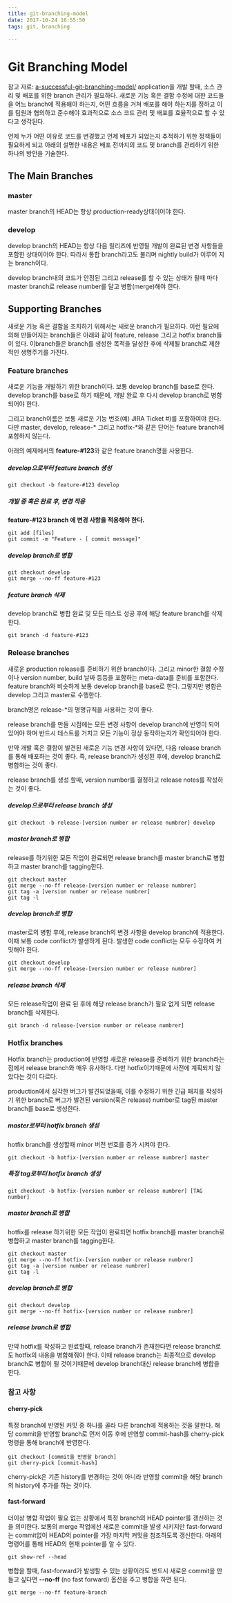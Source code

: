 ```yaml
---
title: git-branching-model
date: 2017-10-24 16:55:50
tags: git, branching

---
```


# Git Branching Model
참고 자료: [a-successful-git-branching-model/](http://nvie.com/posts/a-successful-git-branching-model/)
application을 개발 할때, 소스 관리 및 배포를 위한 branch 관리가 필요하다. 새로운 기능 혹은 결함 수정에 대한 코드들을 어느 branch에 적용해야 하는지, 어떤 흐름을 거쳐 배포를 해야 하는지를 정하고 이를 팀원과 협의하고 준수해야 효과적으로 소스 코드 관리 및 배포를 효율적으로 할 수 있다고 생각된다.

언제 누가 어떤 이유로 코드를 변경했고 언제 배포가 되었는지 추적하기 위한 정책들이 필요하게 되고 아래의 설명한 내용은 배포 전까지의 코드 및 branch를 관리하기 위한 하나의 방안을 기술한다.

## The Main Branches
### master
master branch의 HEAD는 항상 production-ready상태이어야 한다.

### develop
develop branch의 HEAD는 항상 다음 릴리즈에 반영될 개발이 완료된 변경 사항들을 포함한 상태이어야 한다. 따라서 통합 branch라고도 불리며 nightly build가 이루어 지는 branch이다.

develop branch내의 코드가 안정된 그리고 release를 할 수 있는 상태가 될때 마다 master branch로 release number를 달고 병합(merge)해야 한다.

## Supporting Branches
새로운 기능 혹은 결함을 조치하기 위해서는 새로운 branch가 필요하다. 이런 필요에 의해 만들어지는 branch들은 아래와 같이 feature, release 그리고 hotfix branch들이 있다. 이branch들은 branch를 생성한 목적을 달성한 후에 삭제될 branch로 제한적인 생명주기를 가진다.

### Feature branches
새로운 기능을 개발하기 위한 branch이다. 보통 develop branch를 base로 한다. develop branch를 base로 하기 때문에, 개발 완료 후 다시 develop branch로 병합되어야 한다.

그리고 branch이름은 보통 새로운 기능 번호(예) JIRA Ticket #)를 포함하여야 한다. 다만 master, develop, release-* 그리고 hotfix-*와 같은 단어는 feature branch에 포함하지 않는다.

아래의 예제에서의 **feature-#123**와 같은 feature branch명을 사용한다.

##### develop으로부터 feature branch 생성
```
git checkout -b feature-#123 develop
```
##### 개발 중 혹은 완료 후, 변경 적용
**feature-#123 branch 에 변경 사항을 적용해야 한다.**

```
git add [files]
git commit -m "Feature - [ commit message]"
```

##### develop branch로 병합

```
git checkout develop
git merge --no-ff feature-#123
```

##### feature branch 삭제
develop branch로 병합 완료 및 모든 테스트 성공 후에 해당 feature branch를 삭제한다.

```
git branch -d feature-#123
```

### Release branches
새로운 production release를 준비하기 위한 branch이다. 그리고 minor한 결함 수정 이나 version number, build 날짜 등등을 포함하는 meta-data를 준비를 포함한다. feature branch와 비슷하게 보통 develop branch를 base로 한다.  그렇지만 병합은 develop 그리고 master로 수행한다.

branch명은 release-*의 명명규칙을 사용하는 것이 좋다.

release branch를 만들 시점에는 모든 변경 사항이 develop branch에 반영이 되어 있어야 하며 반드시 테스트를 거치고 모든 기능이 정상 동작하는지가 확인되어야 한다.

만약 개발 혹은 결함이 발견된 새로운 기능 변경 사항이 있다면, 다음 release branch를 통해 배포하는 것이 좋다. 즉, release branch가 생성된 후에, develop branch로 병합하는 것이 좋다.

release branch를 생성 할때, version number를 결정하고 release notes를 작성하는 것이 좋다.

##### develop으로부터 release branch 생성

```
git checkout -b release-[version number or release numbrer] develop
```

##### master branch로 병합
release를 하기위한 모든 작업이 완료되면 release branch를 master branch로 병합하고 master branch를 tagging한다.

```
git checkout master
git merge --no-ff release-[version number or release numbrer]
git tag -a [version number or release numbrer]
git tag -l
```

##### develop branch로 병합
master로의 병합 후에, release branch의 변경 사항을 develop branch에 적용한다. 이때 보통 code conflict가 발생하게 된다. 발생한 code conflict는 모두 수정하여 커밋해야 한다.

```
git checkout develop
git merge --no-ff release-[version number or release numbrer]
```
##### release branch 삭제
모든 release작업이 완료 된 후에 해당 release branch가 필요 없게 되면 release branch를 삭제한다.

```
git branch -d release-[version number or release numbrer]
```




### Hotfix branches
Hotfix branch는 production에 반영할 새로운 release를 준비하기 위한 branch라는 점에서 release branch와 매우 유사하다. 다만 hotfix이기때문에 사전에 계획되지 않았다는 것이 다르다.

production에서 심각한 버그가 발견되었을때, 이를 수정하기 위한 긴급 패치를 작성하기 위한 branch로 버그가 발견된 version(혹은  release) number로 tag된 master branch를 base로 생성한다.

##### master로부터 hotfix branch 생성
hotfix branch를 생성할때 minor 버전 번호를 증가 시켜야 한다.

```
git checkout -b hotfix-[version number or release numbrer] master
```

##### 특정 tag로부터 hotfix branch 생성

```
git checkout -b hotfix-[version number or release numbrer] [TAG number]
```
##### master branch로 병합
hotfix를 release 하기위한 모든 작업이 완료되면 hotfix branch를 master branch로 병합하고 master branch를 tagging한다.

```
git checkout master
git merge --no-ff hotfix-[version number or release numbrer]
git tag -a [version number or release numbrer]
git tag -l
```
##### develop branch로 병합

```
git checkout develop
git merge --no-ff hotfix-[version number or release numbrer]
```

##### release branch로 병합
만약 hotfix를 작성하고 완료할때, release branch가 존재한다면 release branch로도 hotfix의 내용을 병합해줘야 한다. 이때 release branch는 최종적으로 develop branch로 병합이 될 것이기때문에 develop branch대신 release branch에 병합을 한다.




### 참고 사항
#### cherry-pick
특정 branch에 반영된 커밋 중 하나를 골라 다른 branch에 적용하는 것을 말한다.  해당 commit을 반영할 branch로 먼저 이동 후에 반영할 commit-hash를 cherry-pick명령을 통해 branch에 반영한다.

```
git checkout [commit을 반영할 branch]
git cherry-pick [commit-hash]
```

cherry-pick은 기존 history를 변경하는 것이 아니라 반영할 commit을 해당 branch의 history에 추가를 하는 것이다.



#### fast-forward
더이상 병합 작업이 필요 없는 상황에서 특정 branch의 HEAD pointer를 갱신하는 것을 의미한다. 보통의 merge 작업에선 새로운 commit을 발생 시키지만 fast-forward는 commit없이 HEAD의 pointer를 가장 마지막 커밋을 참조하도록 갱신한다.  아래의 명령어를 통해 HEAD의 현재 pointer를 알 수 있다.

```
git show-ref --head
```
병합을 할때, fast-forward가 발생할 수 있는 상황이라도 반드시 새로운 commit을 만들고 싶다면 **--no-ff** (no fast forward) 옵션을 주고 병합을 하면 된다.

```
git merge --no-ff feature-branch
```
